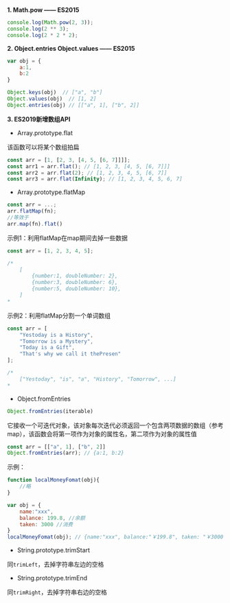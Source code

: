 **1. Math.pow —— ES2015**

```js
console.log(Math.pow(2, 3));
console.log(2 ** 3);
console.log(2 * 2 * 2);
```

**2. Object.entries Object.values —— ES2015**

```js
var obj = {
    a:1,
    b:2
}

Object.keys(obj)  // ["a", "b"]
Object.values(obj)  // [1, 2]
Object.entries(obj) // [["a", 1], ["b", 2]]
```

**3. ES2019新增数组API**

- Array.prototype.flat   

该函数可以将某个数组拍扁

```js
const arr = [1, [2, 3, [4, 5, [6, 7]]]];
const arr1 = arr.flat(); // [1, 2, 3, [4, 5, [6, 7]]]
const arr2 = arr.flat(2); // [1, 2, 3, 4, 5, [6, 7]]
const arr3 = arr.flat(Infinity); // [1, 2, 3, 4, 5, 6, 7]
```
    
- Array.prototype.flatMap

```js
const arr = ...;
arr.flatMap(fn); 
//等效于
arr.map(fn).flat()
```

示例1：利用flatMap在map期间去掉一些数据

```js
const arr = [1, 2, 3, 4, 5];

/*
    [
        {number:1, doubleNumber: 2},
        {number:3, doubleNumber: 6},
        {number:5, doubleNumber: 10},
    ]
*
```

示例2：利用flatMap分割一个单词数组

```js
const arr = [
    "Yestoday is a History",
    "Tomorrow is a Mystery",
    "Today is a Gift",
    "That's why we call it thePresen"
];

/*
    ["Yestoday", "is", "a", "History", "Tomorrow", ...]
*
```

- Object.fromEntries

```js
Object.fromEntries(iterable)
```

它接收一个可迭代对象，该对象每次迭代必须返回一个包含两项数据的数组（参考map），该函数会将第一项作为对象的属性名，第二项作为对象的属性值

```js
const arr = [["a", 1], ["b", 2]]
Object.fromEntries(arr); // {a:1, b:2}
```

示例：

```js
function localMoneyFomat(obj){
    //略
}

var obj = {
    name:"xxx",
    balance: 199.8, //余额
    taken: 3000 //消费
}
localMoneyFomat(obj); // {name:"xxx", balance:"￥199.8", taken: "￥3000"}
```

- String.prototype.trimStart

同```trimLeft```，去掉字符串左边的空格

- String.prototype.trimEnd

同```trimRight```，去掉字符串右边的空格